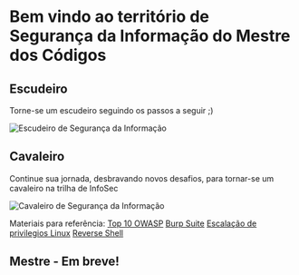 # Bem  vindo ao território de Segurança da Informação do Mestre dos Códigos

## Escudeiro

Torne-se um escudeiro seguindo os passos a seguir ;)

![Escudeiro de Segurança da Informação](https://github.com/db1global/mestre-dos-codigos/blob/master/docs/img/escudeiro_seguranca_informacao.png?raw=true)

## Cavaleiro

Continue sua jornada, desbravando novos desafios, para tornar-se um cavaleiro na trilha de InfoSec

![Cavaleiro de Segurança da Informação](https://github.com/db1global/mestre-dos-codigos/blob/master/docs/img/cavaleiro_seguranca_informacao.png?raw=true)

Materiais para referência:
[Top 10 OWASP](https://www.owasp.org/index.php/Category:OWASP_Top_Ten_Project)
[Burp Suite](https://portswigger.net/burp)
[Escalação de privilegios Linux](https://pentestlab.blog/category/privilege-escalation/)
[Reverse Shell](http://pentestmonkey.net/cheat-sheet/shells/reverse-shell-cheat-sheet)

## Mestre - Em breve!

